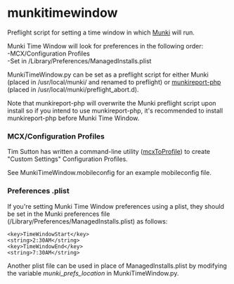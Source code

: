 # munkitimewindow
Preflight script for setting a time window in which [Munki](https://github.com/munki/munki) will run.  

Munki Time Window will look for preferences in the following order:  
	-MCX/Configuration Profiles  
	-Set in /Library/Preferences/ManagedInstalls.plist  
	
MunkiTimeWindow.py can be set as a preflight script for either Munki (placed in /usr/local/munki/ and renamed to preflight) or [munkireport-php](https://github.com/munkireport/munkireport-php) (placed in /usr/local/munki/preflight_abort.d).

Note that munkireport-php will overwrite the Munki preflight script upon install so if you intend to use munkireport-php, it's recommended to install munkireport-php before Munki Time Window.

### MCX/Configuration Profiles
Tim Sutton has written a command-line utility ([mcxToProfile](https://github.com/timsutton/mcxToProfile)) to create "Custom Settings" Configuration Profiles.

See MunkiTimeWindow.mobileconfig for an example mobileconfig file.  

### Preferences .plist
If you're setting Munki Time Window preferences using a plist, they should be set in the Munki preferences file (/Library/Preferences/ManagedInstalls.plist) as follows:
```
<key>TimeWindowStart</key>
<string>2:30AM</string>
<key>TimeWindowEnd</key>
<string>7:30AM</string>
```
  
Another plist file can be used in place of ManagedInstalls.plist by modifying the variable *munki_prefs_location* in MunkiTimeWindow.py.

